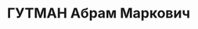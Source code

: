 ---
title: ГУТМАН Абрам Маркович
description: "Род. в 1905, м. Дубна (Польша) [Дубно?]. Начальник Краевого Управления\
  \ по делам искусств, ранее первый секретарь Сочинского ГК партии и ответственный\
  \ за строительство и эксплуатацию школьных зданий на Кубани \n  Обв. по ст.ст. 58-8\
  \ и 58-11 УК РСФСР. Приговор: выездная сессия ВК ВС СССР, 13.06.1937 – ВМН с конфискацией\
  \ имущества. Расстрелян 13.06.1937. \n  Реабилитирован ВК ВС СССР 30.05.1957 за\
  \ отсутствием состава преступления"
---